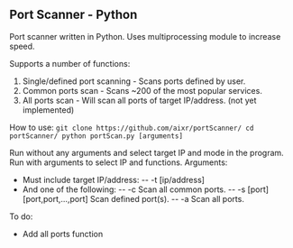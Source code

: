 ## Port Scanner - Python

Port scanner written in Python. Uses multiprocessing module to increase speed.

Supports a number of functions:
1. Single/defined port scanning - Scans ports defined by user. 
2. Common ports scan - Scans ~200 of the most popular services.
3. All ports scan - Will scan all ports of target IP/address. (not yet implemented)

How to use:
`git clone https://github.com/aixr/portScanner/
 cd portScanner/
 python portScan.py [arguments]`

Run without any arguments and select target IP and mode in the program.
Run with arguments to select IP and functions.
Arguments:
- Must include target IP/address:
-- -t [ip/address]
- And one of the following:
-- -c					Scan all common ports.
-- -s [port] [port,port,...,port] 	Scan defined port(s).
-- -a 	     				Scan all ports.

To do:
- Add all ports function
